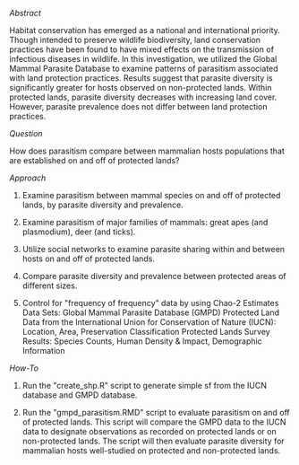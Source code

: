 *Abstract* 

Habitat conservation has emerged as a national and international priority. Though intended to preserve wildlife biodiversity, land conservation practices have been found to have mixed effects on the transmission of infectious diseases in wildlife. In this investigation, we utilized the Global Mammal Parasite Database to examine patterns of parasitism associated with land protection practices. Results suggest that parasite diversity is significantly greater for hosts observed on non-protected lands. Within protected lands, parasite diversity decreases with increasing land cover. However, parasite prevalence does not differ between land protection practices.  

*Question* 

How does parasitism compare between mammalian hosts populations that are established on and off of protected lands?

*Approach*

1. Examine parasitism between mammal species on and off of protected lands, by parasite diversity and prevalence. 

2. Examine parasitism of major families of mammals: great apes (and plasmodium), deer (and ticks).

3. Utilize social networks to examine parasite sharing within and between hosts on and off of protected lands. 

4. Compare parasite diversity and prevalence between protected areas of different sizes. 

5. Control for "frequency of frequency" data by using Chao-2 Estimates
Data Sets: Global Mammal Parasite Database (GMPD) Protected Land Data from the International Union for Conservation of Nature (IUCN): Location, Area, Preservation Classification Protected Lands Survey Results: Species Counts, Human Density & Impact, Demographic Information

*How-To* 

1. Run the "create_shp.R" script to generate simple sf from the IUCN database and GMPD database. 

2. Run the "gmpd_parasitism.RMD" script to evaluate parasitism on and off of protected lands. This script will compare the GMPD data to the IUCN data to designate observations as recorded on protected lands or on non-protected lands. The script will then evaluate parasite diversity for mammalian hosts well-studied on protected and non-protected lands. 